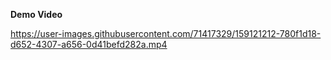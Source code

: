 **Demo Video**

https://user-images.githubusercontent.com/71417329/159121212-780f1d18-d652-4307-a656-0d41befd282a.mp4

